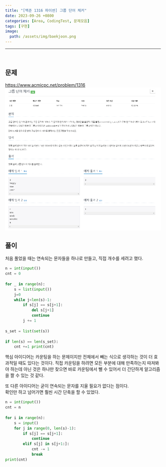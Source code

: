 ```yaml
---
title: "[백준 1316 파이썬] 그룹 단어 체커"
date: 2023-09-26 +0800
categories: [Area, CodingTest, 문제모음]
tags: [구현]
image:
  path: /assets/img/baekjoon.png
---
```


---

<br>

## 문제

<https://www.acmicpc.net/problem/1316>
![image](/assets/img/postimg/1316.png)

## 풀이

처음 풀었을 때는 연속되는 문자들을 하나로 만들고, 직접 개수를 세려고 했다.

```python
n = int(input())
cnt = 0

for _ in range(n):
    s = list(input())
    j=0
    while j<len(s)-1:
        if s[j] == s[j+1]:
            del s[j+1]
            continue
		j += 1

s_set = list(set(s))

if len(s) == len(s_set):
    cnt +=1 print(cnt)
```

핵심 아이디어는 카운팅을 하는 문제이지만 전체에서 빼는 식으로 생각하는 것이 더 효과적일 때도 있다는 것이다. 직접 카운팅을 하려면 모든 부분에 대해 만족하는지 따져봐야 하는데 아닌 것은 하나만 찾으면 바로 카운팅에서 뺄 수 있어서 더 간단하게 알고리즘을 짤 수 있는 것 같다.

또 다른 아이디어는 굳이 연속되는 문자를 지울 필요가 없다는 점이다.<br>
확인만 하고 넘어가면 훨씬 시간 단축을 할 수 있었다.

```python
n = int(input())
cnt = n

for i in range(n):
	s = input()
	for j in range(0, len(s)-1):
		if s[j] == s[j+1]:
			continue
		elif s[j] in s[j+1:]:
			cnt -= 1
			break
print(cnt)
```
